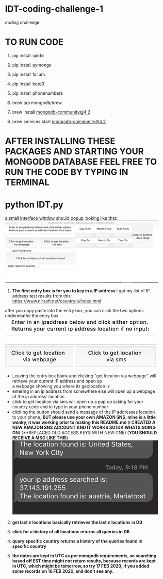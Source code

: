 # IDT-coding-challenge-1
coding challenge


# **TO RUN CODE**
1. pip install ipinfo
2. pip install pymongo
3. pip install folium
4. pip install boto3
5. pip install phonenumbers


6. brew tap mongodb/brew
7. brew install mongodb-community@4.2
8. brew services start mongodb-community@4.2


# **AFTER INSTALLING THESE PACKAGES AND STARTING YOUR MONGODB DATABASE FEEL FREE TO RUN THE CODE BY TYPING IN TERMINAL**
# python IDT.py

a small interface window should popup looking like that:
![Interface](screenshots/INTERFACE.PNG)


1. **The first entry box is for you to key in a IP address**
I got my list of IP address test results from this: https://www.nirsoft.net/countryip/index.html

after you copy paste into the entry box, you can click the two options underneathe the entry box
![two options](screenshots/twoop.png)

  * Leaving the entry box blank and clicking "get location via webpage" will retrieve your current IP address and open up  
  a webpage showing you where its geolocation is
  * entering in an ip address from somewhere else will open up a webpage of the ip address' location
  * click to get location via sms will open up a pop up asking for your country code and to type in your phone number
  * clicking the button should send a message of the IP addresses location to your phone, **BUT please use your own AMAZON          SNS, mine is a little wonky, it was working prior to making this README.md**
  (**I CREATED A NEW AMAZON SNS ACCOUNT AND IT WORKS SO IDK WHATS GOING ON**)
  (**REPLACED OLD ACCESS KEYS WITH NEW ONE)
  (**YOU SHOULD RECEIVE A MSG LIKE THIS**)
  ![two options](screenshots/sms1.png)


2. **get last n locations basically retrieves the last n locations in DB**
3. **click for a history of all locations returns all queries in DB**
4. **query specific country returns a history of the queries found in specific country**

5. **the dates are kept in UTC as per mongodb requirements, so searching based off EST time might not return results, because records are kept in UTC, which might be tomorrow, so try 17 FEB 2020, if you added some records on 16 FEB 2020, and don't see any.**
